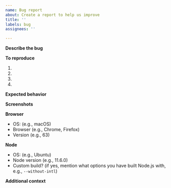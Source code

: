 ```yaml
---
name: Bug report
about: Create a report to help us improve
title: ''
labels: bug
assignees: ''

---
```


**Describe the bug**

<!-- A clear and concise description of what the bug is. -->

**To reproduce**

<!-- Steps to reproduce the behavior. -->

1.
2.
3.
4.

**Expected behavior**

<!-- A clear and concise description of what you expected to happen. -->

**Screenshots**

<!-- If applicable, add screenshots to help explain your problem. -->

**Browser**

<!-- Complete the following information. -->

- OS: (e.g., macOS)
- Browser (e.g., Chrome, Firefox)
- Version (e.g., 63)

**Node**

<!-- Complete the following information. -->

- OS: (e.g., Ubuntu)
- Node version (e.g., 11.6.0)
- Custom build? (if yes, mention what options you have built Node.js with, e.g., `--without-intl`)

**Additional context**

<!-- Add any other context about the problem here. -->
